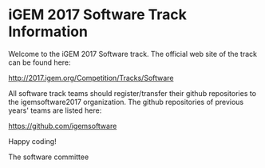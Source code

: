 # iGEM 2017 Software Track Information
Welcome to the iGEM 2017 Software track. The official web site of the track can be found here:

http://2017.igem.org/Competition/Tracks/Software

All software track teams should register/transfer their github repositories to the igemsoftware2017 organization. The github repositories of previous years' teams are listed here:

https://github.com/igemsoftware

Happy coding!

The software committee
